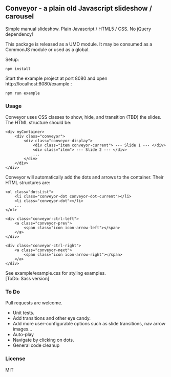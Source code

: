 ## Conveyor - a plain old Javascript slideshow / carousel

Simple manual slideshow. Plain Javascript / HTML5 / CSS.  No jQuery dependency!<BR>

This package is released as a UMD module. It may be consumed as a CommonJS module or used as a global.

Setup:

    npm install

Start the example project at port 8080 and open http://localhost:8080/example :

    npm run example

### Usage

Conveyor uses CSS classes to show, hide, and transition (TBD) the slides.  The HTML structure should be:
```
<div myContainer>
    <div class="conveyor">
        <div class="conveyor-display">
            <div class="item conveyor-current"> --- Slide 1 --- </div>
            <div class="item"> --- Slide 2 --- </div>
            ...
        </div>
    </div>
</div>
```
Conveyor will automatically add the dots and arrows to the container.  Their HTML structures are:
```
<ol class="dotsList">
    <li class="conveyor-dot conveyor-dot-current"></li>
    <li class="conveyor-dot"></li>
    ...
</ol>
```

```
<div class="conveyor-ctrl-left">
    <a class="conveyor-prev">
        <span class="icon icon-arrow-left"></span>
    </a>
</div>
```

```
<div class="conveyor-ctrl-right">
    <a class="conveyor-next">
        <span class="icon icon-arrow-right"></span>
    </a>
</div>
```

See example/example.css for styling examples.  
[ToDo: Sass version]


### To Do
Pull requests are welcome.
* Unit tests.
* Add transitions and other eye candy.
* Add more user-configurable options such as slide transitions, nav arrow images...
* Auto-play
* Navigate by clicking on dots.
* General code cleanup

### License
MIT
